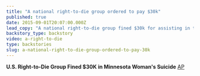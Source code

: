 ```yaml
---
title: "A national right-to-die group ordered to pay $30k"
published: true
date: 2015-09-01T20:07:00.000Z
lead_copy: "A national right-to-die group fined $30k for assisting in the suicide of a Minnesota woman. Here\'s the backstory on the right-to-die movement. "
backstory_type: backstory
video: a-right-to-die
type: backstories
slug: a-national-right-to-die-group-ordered-to-pay-30k
---
```


**U.S. Right-to-Die Group Fined $30K in Minnesota Woman's Suicide**
[AP](http://abcnews.go.com/US/wireStory/die-group-heads-sentencing-womans-suicide-33276605)

